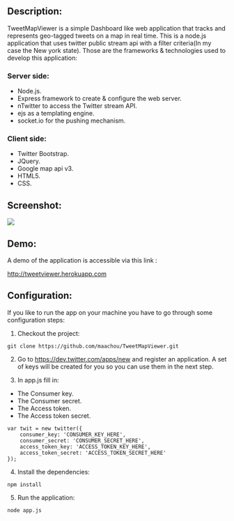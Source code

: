 ## Description:
TweetMapViewer is a simple Dashboard like web application that tracks and represents geo-tagged tweets on a map in real time.
This is a node.js application that uses twitter public stream api with a filter criteria(In my case the New york state).
Those are the frameworks & technologies used to develop this application:

### Server side:
- Node.js.
- Express framework to create & configure the web server.
- nTwitter to access the Twitter stream API.
- ejs as a templating engine.
- socket.io for the pushing mechanism.

### Client side:
- Twitter Bootstrap.
- JQuery.
- Google map api v3.
- HTML5.
- CSS.

## Screenshot:

<img src="https://raw.github.com/maachou/TweetMapViewer/master/screenshot.png" border="0" />

## Demo:

A demo of the application is accessible via this link :

http://tweetviewer.herokuapp.com


## Configuration:
If you like to run the app on your machine you have to go through some configuration steps:

1. Checkout the project:
```text
git clone https://github.com/maachou/TweetMapViewer.git
```
2. Go to https://dev.twitter.com/apps/new and register an application.
A set of keys will be created for you so you can use them in the next step.

3. In app.js fill in: 
- The Consumer key.
- The Consumer secret.
- The Access token.
- The Access token secret.

```text
var twit = new twitter({
    consumer_key: 'CONSUMER_KEY_HERE',
    consumer_secret: 'CONSUMER_SECRET_HERE',
    access_token_key: 'ACCESS_TOKEN_KEY_HERE',
    access_token_secret: 'ACCESS_TOKEN_SECRET_HERE'
});
``` 

4. Install the dependencies: 
```text
npm install
```
5. Run the application: 
```text
node app.js
```







